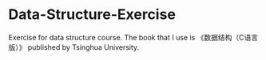 # Data-Structure-Exercise
Exercise for data structure course. The book that I use is 《数据结构（C语言版）》 published by Tsinghua University.
